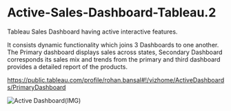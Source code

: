 # Active-Sales-Dashboard-Tableau.2
Tableau Sales Dashboard having active interactive features.

It  consists dynamic functionality which joins 3 Dashboards to one
another. The Primary dashboard displays sales across states, Secondary Dashboard
corresponds its sales mix and trends from the primary and third dashboard provides a
detailed report of the products.

https://public.tableau.com/profile/rohan.bansal#!/vizhome/ActiveDashboards/PrimaryDashboard

![Active Dashboard(IMG)](https://user-images.githubusercontent.com/63396845/104719587-b5904d80-5752-11eb-8dd7-0ac4f78e235b.png)
